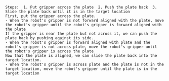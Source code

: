 
    Steps:  1. Put gripper across the plate  2. Push the plate back  3. Slide the plate back until it is in the target location
    First, put the gripper across the plate.
    - When the robot's gripper is not forward aligned with the plate, move the robot's gripper until the robot's gripper is forward aligned with the plate
    If the gripper is near the plate but not across it, we can push the plate back by pushing against its side.
    - When the robot's gripper is forward aligned with plate and the robot's gripper is not across plate, move the robot's gripper until the robot's gripper is across the plate
    Now that the plate is aligned, we can slide the plate back into the target location.
    - When the robot's gripper is across plate and the plate is not in the target location, move the robot's gripper until the plate is in the target location